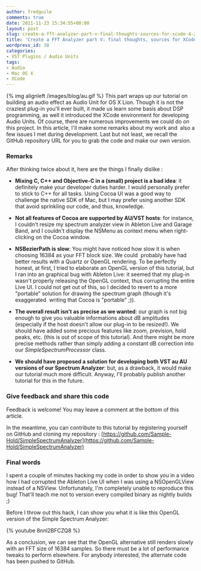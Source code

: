 ```yaml
---
author: fredguile
comments: true
date: 2011-11-23 15:34:55+00:00
layout: post
slug: create-a-fft-analyzer-part-v-final-thoughts-sources-for-xcode-4-2-feedback
title: 'Create a FFT Analyzer part V: final thoughts, sources for XCode 4.2 & feedback'
wordpress_id: 38
categories:
- VST Plugins / Audio Units
tags:
- Audio
- Mac OS X
- XCode
---
```


{% img alignleft /images/blog/au.gif %} This part wraps up our tutorial on building an audio effect as Audio Unit for OS X Lion. Though it is not the craziest plug-in you'll ever built, it made us learn some basis about DSP programming, as well it introduced the XCode environment for developing Audio Units. Of course, there are numerous improvements we could do on this project. In this article, I'll make some remarks about my work and  also a few issues I met during development. Last but not least, we recall the GitHub repository URL for you to grab the code and make our own version.




<!-- more -->





### Remarks


After thinking twice about it, here are the things I finally dislike :



	
  * **Mixing C, C++ and Objective-C in a (small) project is a bad idea**: it definitely make your developer duties harder. I would personally prefer to stick to C++ for all tasks. Using Cocoa UI was a good way to challenge the native SDK of Mac, but I may prefer using another SDK that avoid sprinkling our code, and thus, knowledge.

	
  * **Not all features of Cocoa are supported by AU/VST hosts**: for instance, I couldn't resize my spectrum analyzer view in Ableton Live and Garage Band, and I couldn't display the NSMenu as context menu when right-clicking on the Cocoa window.

	
  * **NSBezierPath is slow**: You might have noticed how slow it is when choosing 16384 as your FFT block size. We could  probably have had better results with a Quartz or OpenGL rendering. To be perfectly honest, at first, I tried to elaborate an OpenGL version of this tutorial, but I ran into an graphical bug with Ableton Live: it seemed that my plug-in wasn't properly releasing the OpenGL context, thus corrupting the entire Live UI. I could not get out of this, so I decided to revert to a more "portable" solution for drawing the spectrum graph (though it's exaggerated  writing that Cocoa is "portable" ;)).

	
  * **The overall result isn't as precise as we wanted**: our graph is not big enough to give you valuable informations about dB amplitudes (especially if the host doesn't allow our plug-in to be resized!). We should have added some precious features like zoom, prevision, hold peaks, etc. (this is out of scope of this tutorial). And there might be more precise methods rather than simply adding a constant dB correction into our _SimpleSpectrumProcessor_ class.

	
  * **We should have proposed a solution for developing both VST au AU versions of our Spectrum Analyzer**: but, as a drawback, it would make our tutorial much more difficult. Anyway, I'll probably publish another tutorial for this in the future.




### Give feedback and share this code


Feedback is welcome! You may leave a comment at the bottom of this article.

In the meantime, you can contribute to this tutorial by registering yourself on GitHub and cloning my repository : [https://github.com/Sample-Hold/SimpleSpectrumAnalyzer](https://github.com/Sample-Hold/SimpleSpectrumAnalyzer)


### Final words




I spent a couple of minutes hacking my code in order to show you in a video how I had corrupted the Ableton Live UI when I was using a NSOpenGLView instead of a NSView. Unfortunately, I'm completely unable to reproduce this bug! That'll teach me not to version every compiled binary as nightly builds ;)




Before I throw out this hack, I can show you what it is like this OpenGL version of the Simple Spectrum Analyzer:

{% youtube 8nnl2BFCZQ8 %}

As a conclusion, we can see that the OpenGL alternative still renders slowly with an FFT size of 16384 samples. So there must be a lot of performance tweaks to perform elsewhere. For anybody interested, the alternate code has been pushed to GitHub.
